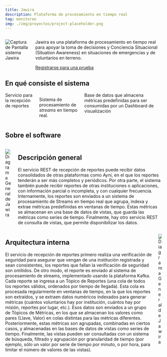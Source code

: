```yaml
---
title: Jawira
description: Plataforma de procesamiento en tiempo real
tag: monitoreo
img: ./img/proyectos/project-placeholder.png
---
```

<div class="columns container">
<div class="column">

![Captura de Pantalla sistema Jawira](./img/proyectos/jawira/hero-jawira.png)
</div>
<div class="column">

<!-- ## Descripción -->
Jawira es una plataforma de procesamiento en tiempo real para apoyar la toma de decisiones y Conciencia Situacional (Situation Awareness) en situaciones de emergencias y de voluntarios en terreno.
<div class="flex-center mt-4">
<a class="button is-primary" href="/formulario?p=jawira">
        Registrarse para una prueba
</a>
</div>
</div>
</div>
<section class="light-background full-width">

## En qué consiste el sistema
<div class="columns is-size-7">
<feature-box svg-icon="ico-graph-report">
Servicio para la recepción de reportes
</feature-box>
<feature-box svg-icon="ico-real-time">

Sistema de procesamiento de _streams_ en tiempo real.

</feature-box>
<feature-box svg-icon="ico-database">
Base de datos que almacena métricas predefinidas para ser consumidas por un Dashboard de visualización
</feature-box>
</div>

</section>
<section>

## Sobre el software
<div class="columns">
<div class="column">

![Diagrama General de Jawira](./img/proyectos/jawira/jawira-diagrama-general.png)
</div>
<div class="column">

## Descripción general

El servicio REST de recepción de reportes puede recibir datos consolidados de otras plataformas como Ayni, en el que los reportes tenderán a ser más completos y periódicos. Por otra parte, el sistema también puede recibir reportes de otras instituciones o aplicaciones, con información parcial o incompleta, y con cualquier frecuencia. Internamente, los reportes son enviados a un sistema de procesamiento de Streams en tiempo real que agrupa, indexa y extrae métricas predefinidas en ventanas de tiempo. Estas métricas se almacenan en una base de datos de vistas, que guarda las métricas como series de tiempo. Finalmente, hay otro servicio REST de consulta de vistas, que permite disponibilizar los datos.
</div>
</div>

<div class="columns">
<div class="column">

## Arquitectura interna

El servicio de recepción de reportes primero realiza una verificación de seguridad para asegurar que vengan de una institución registrada y sean consistentes, los reportes que fallan la verificación de seguridad son omitidos. De otro modo, el reporte es enviado al sistema de procesamiento de streams, implementado usando la plataforma Kafka. Cada reporte se ingresa a un Tópico de Reportes (una cola de todos los reportes válidos, ordenados por tiempo de llegada). Esta cola es procesada regularmente en ventanas de tiempo, en la que los reportes son extraídos, y se extraen datos numéricos indexados para generar métricas (cuántos voluntarios hay por institución, cuántos hay por misión, reportes por lugar, etc.). Esos datos son enviados a un grupo de Tópicos de Métricas, en los que se almacenan los valores como pares (Llave, Valor) en colas distintas para las métricas diferentes. Posteriormente, estas métricas son agrupadas, combinadas en ciertos casos, y almacenadas en las bases de datos de vistas como series de tiempo. Finalmente, las vistas pueden ser consultadas con un sistema de búsqueda, filtrado y agrupación por granularidad de tiempo (por ejemplo, sólo un valor por serie de tiempo por minuto, o por hora, para limitar el número de valores de las vistas).


</div>
<div class="column">

![Diagrama General de Jawira](./img/proyectos/jawira/jawira-arquitectura-interna.png)
</div>
</div>
</section>